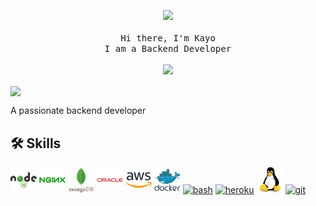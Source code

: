 

<p align="center">
  <img src="https://user-images.githubusercontent.com/5679180/79618120-0daffb80-80be-11ea-819e-d2b0fa904d07.gif" width="27px">
 <br><br>
  <samp>
    Hi there, I'm Kayo <br>
    I am a Backend Developer <br>
    <br><img src="https://count.getloli.com/get/@:vante-dev?theme=asoul">
  </samp>
</p>

<a href="https://github.com/LimitedIsListed" target="_blank">
<img height="200" align="center" src="https://github-readme-stats.vercel.app/api?username=LimitedIsListed&count_private=true&theme=radical" />
</a>



<p>A passionate backend developer</p>

<h2>🛠 Skills</h2>
<p>

<a target="_blank" href="https://nodejs.org" target="_blank" style="display: inline-block;">
<img src="https://raw.githubusercontent.com/devicons/devicon/master/icons/nodejs/nodejs-original-wordmark.svg" alt="nodejs" width="42" height="42" />
</a>


<a target="_blank" href="https://www.nginx.com" target="_blank" style="display: inline-block;">
<img src="https://raw.githubusercontent.com/devicons/devicon/master/icons/nginx/nginx-original.svg" alt="nginx" width="42" height="42" />
</a>


<a target="_blank" href="https://www.mongodb.com/" target="_blank" style="display: inline-block;">
<img src="https://raw.githubusercontent.com/devicons/devicon/master/icons/mongodb/mongodb-original-wordmark.svg" alt="mongodb" width="42" height="42" />
</a>


<a target="_blank" href="https://www.oracle.com/" target="_blank" style="display: inline-block;">
<img src="https://raw.githubusercontent.com/devicons/devicon/master/icons/oracle/oracle-original.svg" alt="oracle" width="42" height="42" />
</a>


<a target="_blank" href="https://aws.amazon.com" target="_blank" style="display: inline-block;">
<img src="https://raw.githubusercontent.com/devicons/devicon/master/icons/amazonwebservices/amazonwebservices-original-wordmark.svg" alt="aws" width="42" height="42" />
</a>


<a target="_blank" href="https://www.docker.com/" target="_blank" style="display: inline-block;">
<img src="https://raw.githubusercontent.com/devicons/devicon/master/icons/docker/docker-original-wordmark.svg" alt="docker" width="42" height="42" />
</a>

<a target="_blank" href="https://www.gnu.org/software/bash/" target="_blank" style="display: inline-block;">
<img src="https://www.vectorlogo.zone/logos/gnu_bash/gnu_bash-icon.svg" alt="bash" width="42" height="42" />
</a>


<a target="_blank" href="https://heroku.com" target="_blank" style="display: inline-block;">
<img src="https://www.vectorlogo.zone/logos/heroku/heroku-icon.svg" alt="heroku" width="42" height="42" />
</a>

<a target="_blank" href="https://www.linux.org/" target="_blank" style="display: inline-block;">
<img src="https://raw.githubusercontent.com/devicons/devicon/master/icons/linux/linux-original.svg" alt="linux" width="42" height="42" />
</a>


<a target="_blank" href="https://git-scm.com/" target="_blank" style="display: inline-block;">
<img src="https://www.vectorlogo.zone/logos/git-scm/git-scm-icon.svg" alt="git" width="42" height="42" />
</a>

</p>

